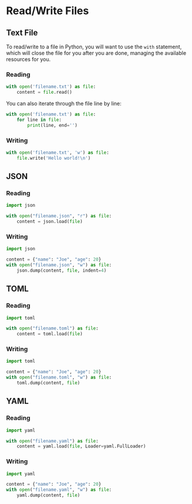# Read/Write Files

## Text File

To read/write to a file in Python, you will want to use the `with` statement, which will close the file for you after you are done, managing the available resources for you.

### Reading


```python
with open('filename.txt') as file:
    content = file.read()
```

You can also iterate through the file line by line:

```python
with open('filename.txt') as file:
    for line in file:
        print(line, end='')
```

### Writing

```python
with open('filename.txt', 'w') as file:
    file.write('Hello world!\n')
```

## JSON

### Reading

```python
import json

with open("filename.json", "r") as file:
    content = json.load(file)
```

### Writing

```python
import json

content = {"name": "Joe", "age": 20}
with open("filename.json", "w") as file:
    json.dump(content, file, indent=4)
```

## TOML


### Reading

```python
import toml

with open("filename.toml") as file:
    content = toml.load(file)
```

### Writing

```python
import toml

content = {"name": "Joe", "age": 20}
with open("filename.toml", "w") as file:
    toml.dump(content, file)
```

## YAML


### Reading

```python
import yaml

with open("filename.yaml") as file:
    content = yaml.load(file, Loader=yaml.FullLoader)
```

### Writing

```python
import yaml

content = {"name": "Joe", "age": 20}
with open("filename.yaml", "w") as file:
    yaml.dump(content, file)
```